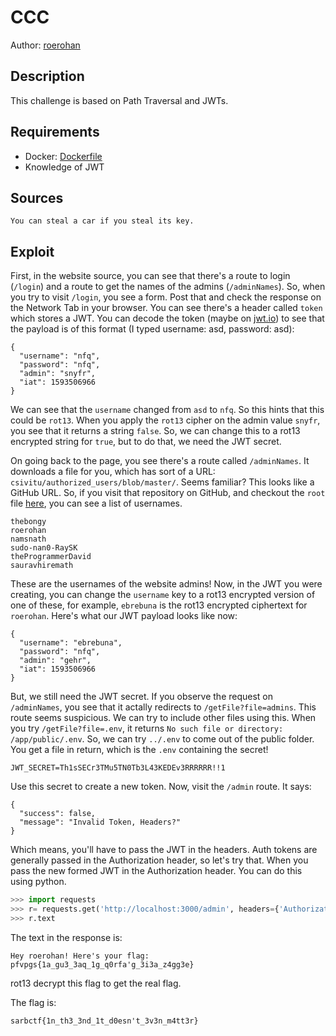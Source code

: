 # CCC

Author: [roerohan](https://github.com/roerohan)

## Description

This challenge is based on Path Traversal and JWTs.

## Requirements

- Docker: [Dockerfile](./Dockerfile)
- Knowledge of JWT

## Sources

```
You can steal a car if you steal its key.
```

## Exploit

First, in the website source, you can see that there's a route to login (`/login`) and a route to get the names of the admins (`/adminNames`). So, when you try to visit `/login`, you see a form. Post that and check the response on the Network Tab in your browser. You can see there's a header called `token` which stores a JWT. You can decode the token (maybe on [jwt.io](https://jwt.io)) to see that the payload is of this format (I typed username: asd, password: asd):

```
{
  "username": "nfq",
  "password": "nfq",
  "admin": "snyfr",
  "iat": 1593506966
}
```

We can see that the `username` changed from `asd` to `nfq`. So this hints that this could be `rot13`. When you apply the `rot13` cipher on the admin value `snyfr`, you see that it returns a string `false`. So, we can change this to a rot13 encrypted string for `true`, but to do that, we need the JWT secret.
<br />

On going back to the page, you see there's a route called `/adminNames`. It downloads a file for you, which has sort of a URL: `csivitu/authorized_users/blob/master/`. Seems familiar? This looks like a GitHub URL. So, if you visit that repository on GitHub, and checkout the `root` file [here](https://github.com/csivitu/authorized_users/blob/master/csivit/root), you can see a list of usernames.

```
thebongy
roerohan
namsnath
sudo-nan0-RaySK
theProgrammerDavid
sauravhiremath
```

These are the usernames of the website admins! Now, in the JWT you were creating, you can change the `username` key to a rot13 encrypted version of one of these, for example, `ebrebuna` is the rot13 encrypted ciphertext for `roerohan`. Here's what our JWT payload looks like now:

```
{
  "username": "ebrebuna",
  "password": "nfq",
  "admin": "gehr",
  "iat": 1593506966
}
```

But, we still need the JWT secret. If you observe the request on `/adminNames`, you see that it actally redirects to `/getFile?file=admins`. This route seems suspicious. We can try to include other files using this. When you try `/getFile?file=.env`, it returns `No such file or directory: /app/public/.env`. So, we can try `../.env` to come out of the public folder. You get a file in return, which is the `.env` containing the secret!

```
JWT_SECRET=Th1sSECr3TMu5TN0Tb3L43KEDEv3RRRRRR!!1
```

Use this secret to create a new token. Now, visit the `/admin` route. It says:

```
{
  "success": false,
  "message": "Invalid Token, Headers?"
}
```

Which means, you'll have to pass the JWT in the headers. Auth tokens are generally passed in the Authorization header, so let's try that. When you pass the new formed JWT in the Authorization header. You can do this using python.

```python
>>> import requests
>>> r= requests.get('http://localhost:3000/admin', headers={'Authorization': 'eyJhbGciOiJIUzI1NiIsInR5cCI6IkpXVCJ9.eyJ1c2VybmFtZSI6ImVicmVidW5hIiwicGFzc3dvcmQiOiJuZnEiLCJhZG1pbiI6ImdlaHIiLCJpYXQiOjE1OTM1MDY5NjZ9.LCbBdHCDlx64bTFeErtBAeoL000HIqyFStvUxlTtVE8'})
>>> r.text
```

The text in the response is:

```
Hey roerohan! Here's your flag: pfvpgs{1a_gu3_3aq_1g_q0rfa'g_3i3a_z4gg3e}
```

rot13 decrypt this flag to get the real flag.
<br />

The flag is:

```
sarbctf{1n_th3_3nd_1t_d0esn't_3v3n_m4tt3r}
```
